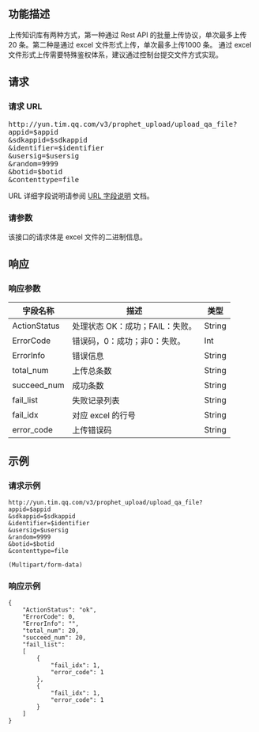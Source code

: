 ## 功能描述
上传知识库有两种方式，第一种通过 Rest API 的批量上传协议，单次最多上传 20 条。第二种是通过 excel 文件形式上传，单次最多上传1000 条。
通过 excel 文件形式上传需要特殊鉴权体系，建议通过控制台提交文件方式实现。

## 请求
### 请求 URL
<pre>
http://yun.tim.qq.com/v3/prophet_upload/upload_qa_file?
appid=$appid
&sdkappid=$sdkappid
&identifier=$identifier
&usersig=$usersig
&random=9999
&botid=$botid
&contenttype=file 
</pre>

 URL 详细字段说明请参阅 [URL 字段说明]() 文档。

### 请参数
该接口的请求体是 excel 文件的二进制信息。

## 响应
### 响应参数

| 字段名称 |	描述 | 类型|
|---------|---------|-----|
|ActionStatus	|处理状态 OK：成功；FAIL：失败。|String|
|ErrorCode|	错误码，0：成功；非0：失败。|Int|
|ErrorInfo|	错误信息|String|
|total_num|	上传总条数|String|
|succeed_num	|成功条数|String|
|fail_list	|失败记录列表|String|
|fail_idx|	对应 excel 的行号|String|
|error_code	|上传错误码|String|


## 示例
### 请求示例

```
http://yun.tim.qq.com/v3/prophet_upload/upload_qa_file?
appid=$appid
&sdkappid=$sdkappid
&identifier=$identifier
&usersig=$usersig
&random=9999
&botid=$botid
&contenttype=file 

(Multipart/form-data)

```

### 响应示例
```
{
    "ActionStatus": "ok", 
    "ErrorCode": 0, 
    "ErrorInfo": "",
    "total_num": 20, 
    "succeed_num": 20,
    "fail_list": 
    [
        {
            "fail_idx": 1,
            "error_code": 1
        },
        {
            "fail_idx": 1,
            "error_code": 1
        }
    ]
}
```

